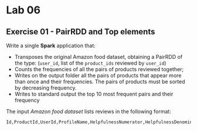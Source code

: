 # Lab 06

## Exercise 01 - PairRDD and Top elements

Write a single **Spark** application that:

- Transposes the original Amazon food dataset, obtaining a PairRDD of the type:
    (```user_id```, list of the ```product_ids``` reviewed by ```user_id```)
- Counts the frequencies of all the pairs of products reviewed together;
- Writes on the output folder all the pairs of products that appear more than once and their frequencies. The pairs of products must be sorted by decreasing frequency.
- Writes to standard output the top 10 most frequent pairs and their frequency

The input *Amazon food dataset* lists reviews in the following format:

    Id,ProductId,UserId,ProfileName,HelpfulnessNumerator,HelpfulnessDenominator,Score,Time,Summary,Text
